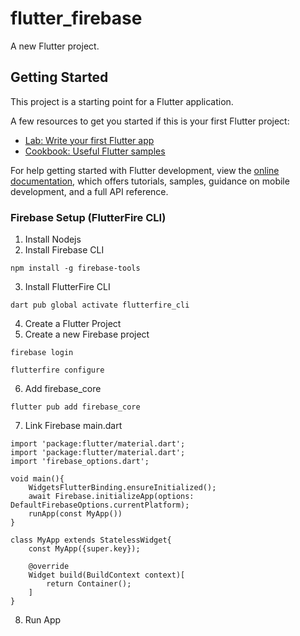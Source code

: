 # flutter_firebase

A new Flutter project.

## Getting Started

This project is a starting point for a Flutter application.

A few resources to get you started if this is your first Flutter project:

- [Lab: Write your first Flutter app](https://docs.flutter.dev/get-started/codelab)
- [Cookbook: Useful Flutter samples](https://docs.flutter.dev/cookbook)

For help getting started with Flutter development, view the
[online documentation](https://docs.flutter.dev/), which offers tutorials,
samples, guidance on mobile development, and a full API reference.

### Firebase Setup (FlutterFire CLI)
1. Install Nodejs
2. Install Firebase CLI
```
npm install -g firebase-tools
```
3. Install FlutterFire CLI
```
dart pub global activate flutterfire_cli
```
4. Create a Flutter Project
5. Create a new Firebase project
```
firebase login
```
```
flutterfire configure
```
6. Add firebase_core
```
flutter pub add firebase_core
```
7. Link Firebase
main.dart
```
import 'package:flutter/material.dart';
import 'package:flutter/material.dart';
import 'firebase_options.dart';

void main(){
    WidgetsFlutterBinding.ensureInitialized();
    await Firebase.initializeApp(options: DefaultFirebaseOptions.currentPlatform);
    runApp(const MyApp())
}

class MyApp extends StatelessWidget{
    const MyApp({super.key});

    @override
    Widget build(BuildContext context)[
        return Container();
    ]
}
```
8. Run App